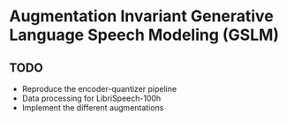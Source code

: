 # Augmentation Invariant Generative Language Speech Modeling (GSLM)

## TODO

- Reproduce the encoder-quantizer pipeline
- Data processing for LibriSpeech-100h
- Implement the different augmentations

